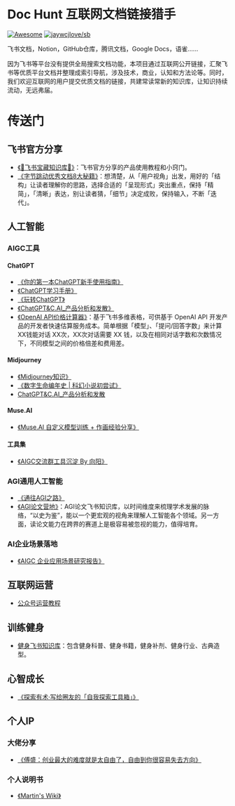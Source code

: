 # Doc Hunt 互联网文档链接猎手

[![Awesome](https://awesome.re/badge-flat2.svg)](https://awesome.re) [![jaywcjlove/sb](https://jaywcjlove.github.io/sb/lang/chinese.svg)](README-cn.md)

飞书文档，Notion，GitHub仓库，腾讯文档，Google Docs，语雀......

因为飞书等平台没有提供全局搜索文档功能，本项目通过互联网公开链接，汇聚飞书等优质平台文档并整理成索引导航，涉及技术，商业，认知和方法论等。同时，我们欢迎互联网的用户提交优质文档的链接，共建常读常新的知识库，让知识持续流动，无远弗届。

# 传送门

## 飞书官方分享

- [《🌟飞书宝藏知识库🌟》](https://bytedance.feishu.cn/docx/O4KBdfDJaosdR0xmhjycSd7Znup?from=from_copylink)：飞书官方分享的产品使用教程和小窍门。
- [《字节跳动优秀文档8大秘籍》](https://www.feishu.cn/docs/doccnBYiti3wwLmVGtnAabHIAwe?from=from_copylink)：想清楚，从「用户视角」出发，用好的「结构」让读者理解你的思路，选择合适的「呈现形式」突出重点，保持「精简」，「清晰」表达，别让读者猜，「细节」决定成败，保持输入，不断「迭代」。

## 人工智能

### AIGC工具

#### ChatGPT
- [《你的第一本ChatGPT新手使用指南》](https://wakehuang.feishu.cn/wiki/REGLwxRbZiB6aVkTQe9c2ROhnAg?from=from_copylink)
- [《ChatGPT学习手册》](https://nujuo8y1qx.feishu.cn/docx/AdqEdlT52oBiawx6Vv2cc89DnLb?from=from_copylink)
- [《玩转ChatGPT》](https://k5ms77k0o1.feishu.cn/wiki/wikcnJyI9wsyjyBc8xiDgv0cY8b?from=from_copylink)
- [《ChatGPT&C.AI_产品分析和发散》](https://whjlnspmd6.feishu.cn/wiki/MidvwkPbwiCvFsksbokcj7hGnbh?from=from_copylink)
-  [《OpenAI API价格计算器》](https://hey-world.feishu.cn/sheets/shtcnHq2bpj3SXizMrDSj7obn8e)：基于飞书多维表格，可供基于 OpenAI API 开发产品的开发者快速估算服务成本。简单根据「模型」、「提问/回答字数」来计算 XX钱能对话 XX次，XX次对话需要 XX 钱，以及在相同对话字数和次数情况下，不同模型之间的价格倍差和费用差。

#### Midjourney
- [《Midjourney知识》](https://evnr5jw9no.feishu.cn/wiki/B2B8wIAZsiKSDvkpnSPcM6nPn2d?from=from_copylink)
- [《数字生命编年史 | 科幻小说初尝试》](https://to7e2gkmim.feishu.cn/docx/HfZJd8yzKoqpjhxwfOkchq6InLc?from=from_copylink)
- [ChatGPT&C.AI_产品分析和发散](https://whjlnspmd6.feishu.cn/wiki/MidvwkPbwiCvFsksbokcj7hGnbh?from=from_copylink)

#### Muse.AI 
- [《Muse.AI 自定义模型训练 + 作画经验分享》](https://tezign.feishu.cn/docx/S7PEdnUMVo57koxQpVgceocUnKg?from=from_copylink)

#### 工具集
- [《AIGC交流群工具沉淀 By 向阳》](https://sfr91pee58.feishu.cn/docs/doccnbxVijtn6Wl04KVT0FClSee?from=from_copylink)

### AGI通用人工智能
- [《通往AGI之路》](https://ywh1bkansf.feishu.cn/wiki/QPe5w5g7UisbEkkow8XcDmOpn8e?from=from_copylink)
- [《AGI论文营地》](https://geektechstudio.feishu.cn/wiki/GKEFwnEQoiZutuktP3Sc0VXXnGh?from=from_copylink)：AGI论文飞书知识库，以时间维度来梳理学术发展的脉络，“以史为鉴”，能以一个更宏观的视角来理解人工智能各个领域。另一方面，读论文能力在跨界的赛道上是极容易被忽视的能力，值得培育。

### AI企业场景落地
- [《AIGC 企业应用场景研究报告》](https://to7e2gkmim.feishu.cn/wiki/wikcnx7g6fmM0lejchNBXyq93Qg)

## 互联网运营
- [公众号运营教程](https://sda4svgghv.feishu.cn/docx/OvaldmCqOoJAVExynjIc1aj4nZc?from=from_copylink)

## 训练健身
- [健身飞书知识库](https://q76mcea5o0.feishu.cn/wiki/wikcnBCWrKIoG3IgVDcSRb9ZpXe?from=from_copylink)：包含健身科普、健身书籍，健身补剂、健身行业、古典造型。

## 心智成长

- [《探索有术·写给圈友的「自我探索工具箱」》](https://aicm6sy9hm.feishu.cn/docx/JbPpd6F9loE327xWQmhc7w4lngg)

## 个人IP

### 大佬分享

- [《傅盛：创业最大的难度就是太自由了，自由到你很容易失去方向》](https://sfr91pee58.feishu.cn/docs/doccnbxVijtn6Wl04KVT0FClSee?from=from_copylink)

### 个人说明书

- [《Martin's Wiki》](https://whjlnspmd6.feishu.cn/wiki/VJ6JwGdz1iGF0Fk5g1TcjkVonFe?from=from_copylink)
